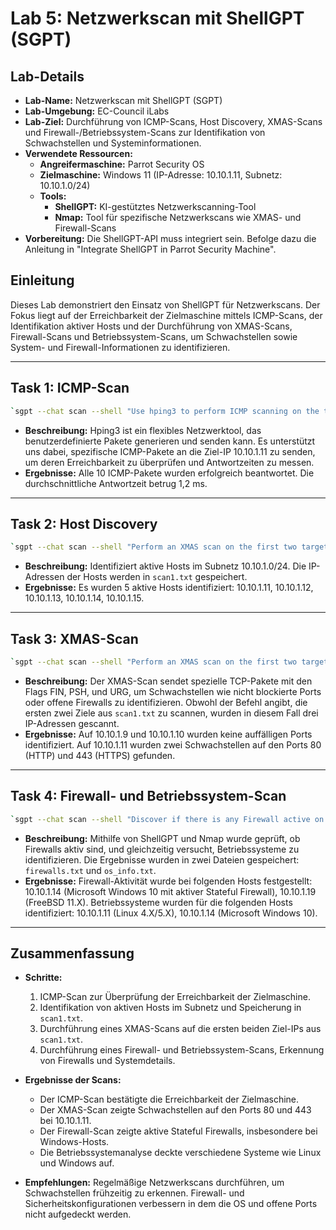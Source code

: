 # Lab 5: Netzwerkscan mit ShellGPT (SGPT)

## Lab-Details

- **Lab-Name:** Netzwerkscan mit ShellGPT (SGPT)
- **Lab-Umgebung:** EC-Council iLabs
- **Lab-Ziel:** Durchführung von ICMP-Scans, Host Discovery, XMAS-Scans und Firewall-/Betriebssystem-Scans zur Identifikation von Schwachstellen und Systeminformationen.
- **Verwendete Ressourcen:**
  - **Angreifermaschine:** Parrot Security OS
  - **Zielmaschine:** Windows 11 (IP-Adresse: 10.10.1.11, Subnetz: 10.10.1.0/24)
  - **Tools:**
    - **ShellGPT:** KI-gestütztes Netzwerkscanning-Tool
    - **Nmap:** Tool für spezifische Netzwerkscans wie XMAS- und Firewall-Scans
- **Vorbereitung:** Die ShellGPT-API muss integriert sein. Befolge dazu die Anleitung in "Integrate ShellGPT in Parrot Security Machine".

## Einleitung

Dieses Lab demonstriert den Einsatz von ShellGPT für Netzwerkscans. Der Fokus liegt auf der Erreichbarkeit der Zielmaschine mittels ICMP-Scans, der Identifikation aktiver Hosts und der Durchführung von XMAS-Scans, Firewall-Scans und Betriebssystem-Scans, um Schwachstellen sowie System- und Firewall-Informationen zu identifizieren.

---

## Task 1: ICMP-Scan
```bash
`sgpt --chat scan --shell "Use hping3 to perform ICMP scanning on the target IP address 10.10.1.11 and stop after 10 iterations"`
```
- **Beschreibung:** Hping3 ist ein flexibles Netzwerktool, das benutzerdefinierte Pakete generieren und senden kann. Es unterstützt uns dabei, spezifische ICMP-Pakete an die Ziel-IP 10.10.1.11 zu senden, um deren Erreichbarkeit zu überprüfen und Antwortzeiten zu messen.
- **Ergebnisse:** Alle 10 ICMP-Pakete wurden erfolgreich beantwortet. Die durchschnittliche Antwortzeit betrug 1,2 ms.

---

## Task 2: Host Discovery
```bash
`sgpt --chat scan --shell "Perform an XMAS scan on the first two targets from the file scan1.txt"`
```
- **Beschreibung:** Identifiziert aktive Hosts im Subnetz 10.10.1.0/24. Die IP-Adressen der Hosts werden in `scan1.txt` gespeichert.
- **Ergebnisse:** Es wurden 5 aktive Hosts identifiziert: 10.10.1.11, 10.10.1.12, 10.10.1.13, 10.10.1.14, 10.10.1.15.

---

## Task 3: XMAS-Scan
```bash
`sgpt --chat scan --shell "Perform an XMAS scan on the first two targets from the file scan1.txt"`
```
- **Beschreibung:** Der XMAS-Scan sendet spezielle TCP-Pakete mit den Flags FIN, PSH, und URG, um Schwachstellen wie nicht blockierte Ports oder offene Firewalls zu identifizieren. Obwohl der Befehl angibt, die ersten zwei Ziele aus `scan1.txt` zu scannen, wurden in diesem Fall drei IP-Adressen gescannt.
- **Ergebnisse:** Auf 10.10.1.9 und 10.10.1.10 wurden keine auffälligen Ports identifiziert. Auf 10.10.1.11 wurden zwei Schwachstellen auf den Ports 80 (HTTP) und 443 (HTTPS) gefunden.

---

## Task 4: Firewall- und Betriebssystem-Scan
```bash
`sgpt --chat scan --shell "Discover if there is any Firewall active on the subnet 10.10.1.0/24 and then find the list of the IP addresses of the firewalls and operating systems"`
```
- **Beschreibung:** Mithilfe von ShellGPT und Nmap wurde geprüft, ob Firewalls aktiv sind, und gleichzeitig versucht, Betriebssysteme zu identifizieren. Die Ergebnisse wurden in zwei Dateien gespeichert: `firewalls.txt` und `os_info.txt`.
- **Ergebnisse:** Firewall-Aktivität wurde bei folgenden Hosts festgestellt: 10.10.1.14 (Microsoft Windows 10 mit aktiver Stateful Firewall), 10.10.1.19 (FreeBSD 11.X). Betriebssysteme wurden für die folgenden Hosts identifiziert: 10.10.1.11 (Linux 4.X/5.X), 10.10.1.14 (Microsoft Windows 10).

---

## Zusammenfassung

- **Schritte:**
  1. ICMP-Scan zur Überprüfung der Erreichbarkeit der Zielmaschine.
  2. Identifikation von aktiven Hosts im Subnetz und Speicherung in `scan1.txt`.
  3. Durchführung eines XMAS-Scans auf die ersten beiden Ziel-IPs aus `scan1.txt`.
  4. Durchführung eines Firewall- und Betriebssystem-Scans, Erkennung von Firewalls und Systemdetails.

- **Ergebnisse der Scans:**
  - Der ICMP-Scan bestätigte die Erreichbarkeit der Zielmaschine.
  - Der XMAS-Scan zeigte Schwachstellen auf den Ports 80 und 443 bei 10.10.1.11.
  - Der Firewall-Scan zeigte aktive Stateful Firewalls, insbesondere bei Windows-Hosts.
  - Die Betriebssystemanalyse deckte verschiedene Systeme wie Linux und Windows auf.

- **Empfehlungen:**
Regelmäßige Netzwerkscans durchführen, um Schwachstellen frühzeitig zu erkennen. Firewall- und Sicherheitskonfigurationen verbessern in dem die OS und offene Ports nicht aufgedeckt werden.
